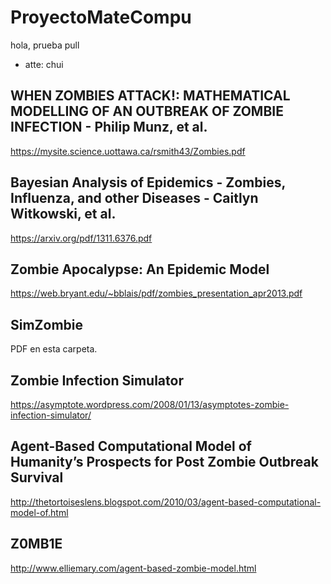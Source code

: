 # ProyectoMateCompu

hola, prueba pull
- atte: chui

## WHEN ZOMBIES ATTACK!: MATHEMATICAL MODELLING OF AN OUTBREAK OF ZOMBIE INFECTION - Philip Munz, et al.
https://mysite.science.uottawa.ca/rsmith43/Zombies.pdf

## Bayesian Analysis of Epidemics - Zombies, Influenza, and other Diseases - Caitlyn Witkowski, et al.
https://arxiv.org/pdf/1311.6376.pdf

## Zombie Apocalypse: An Epidemic Model
https://web.bryant.edu/~bblais/pdf/zombies_presentation_apr2013.pdf

## SimZombie
PDF en esta carpeta.

## Zombie Infection Simulator
https://asymptote.wordpress.com/2008/01/13/asymptotes-zombie-infection-simulator/

## Agent-Based Computational Model of Humanity’s Prospects for Post Zombie Outbreak Survival
http://thetortoiseslens.blogspot.com/2010/03/agent-based-computational-model-of.html

## Z0MB1E
http://www.elliemary.com/agent-based-zombie-model.html